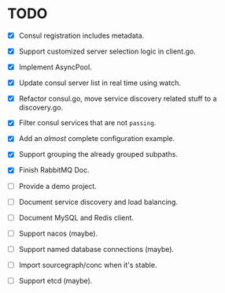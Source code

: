 # TODO

- [x] Consul registration includes metadata.
- [x] Support customized server selection logic in client.go.
- [x] Implement AsyncPool.
- [x] Update consul server list in real time using watch.
- [x] Refactor consul.go, move service discovery related stuff to a discovery.go.
- [x] Filter consul services that are not `passing`.
- [x] Add an *almost* complete configuration example.
- [x] Support grouping the already grouped subpaths.
- [x] Finish RabbitMQ Doc.
- [ ] Provide a demo project.
- [ ] Document service discovery and load balancing.
- [ ] Document MySQL and Redis client.
- [ ] Support nacos (maybe).
- [ ] Support named database connections (maybe).
- [ ] Import sourcegraph/conc when it's stable.
- [ ] Support etcd (maybe).

